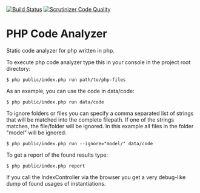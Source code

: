 [![Build Status](https://scrutinizer-ci.com/g/alexanderduring/php-code-analyzer/badges/build.png?b=master)](https://scrutinizer-ci.com/g/alexanderduring/php-code-analyzer/build-status/master) [![Scrutinizer Code Quality](https://scrutinizer-ci.com/g/alexanderduring/php-code-analyzer/badges/quality-score.png?b=master)](https://scrutinizer-ci.com/g/alexanderduring/php-code-analyzer/?branch=master)

# PHP Code Analyzer

Static code analyzer for php written in php.

To execute php code analyzer type this in your console in the project root directory:

    $ php public/index.php run path/to/php-files

As an example, you can use the code in data/code:

    $ php public/index.php run data/code 

To ignore folders or files you can specify a comma separated list of strings that will be matched into the complete filepath. If one of the strings matches, the file/folder will be ignored.
In this example all files in the folder "model" will be ignored:

    $ php public/index.php run --ignore="model/" data/code

To get a report of the found results type:

    $ php public/index.php report

If you call the IndexController via the browser you get a very debug-like dump of found usages of instantiations.
